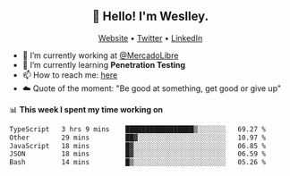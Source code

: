 <h2 align="center">👋 Hello! I'm Weslley.</h2>
<p align="center">
  <a href="http://weslleyneri.com.br">Website</a> •
  <a href="https://twitter.com/Weslley_Neri">Twitter</a> •
  <a href="https://www.linkedin.com/in/weslley-neri-3658908b">LinkedIn</a>
</p>


- 🔭 I’m currently working at [@MercadoLibre](https://github.com/mercadolibre)
- 🌱 I’m currently learning **Penetration Testing**
- 📫 How to reach me: [here](mailto:weslley39@gmail.com)
- ☁️ Quote of the moment: "Be good at something, get good or give up"

📊 **This week I spent my time working on**
<!--START_SECTION:waka-->

```txt
TypeScript   3 hrs 9 mins    █████████████████▒░░░░░░░   69.27 %
Other        29 mins         ██▓░░░░░░░░░░░░░░░░░░░░░░   10.97 %
JavaScript   18 mins         █▓░░░░░░░░░░░░░░░░░░░░░░░   06.85 %
JSON         18 mins         █▓░░░░░░░░░░░░░░░░░░░░░░░   06.59 %
Bash         14 mins         █▒░░░░░░░░░░░░░░░░░░░░░░░   05.26 %
```

<!--END_SECTION:waka-->

<!-- Inspired by https://github.com/gruselhaus/gruselhaus -->